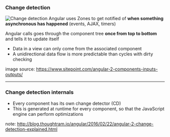 ### Change detection

![Change detection](img/cd-tree-2.svg) <!-- .element: class="right" -->
Angular uses Zones to get notified of **when something asynchronous has happened** (events, AJAX, timers)

Angular calls goes through the component tree **once from top to bottom** and tells it to update itself

* Data in a view can only come from the associated component
* A unidirectional data flow is more predictable than cycles with dirty checking

image source: <!-- .element: class="source" -->
https://www.sitepoint.com/angular-2-components-inputs-outputs/ <!-- .element: class="source" -->

---

### Change detection internals

* Every component has its own change detector (CD)
* This is generated at runtime for every component, so that the JavaScript engine can perform optimizations

note:
http://blog.thoughtram.io/angular/2016/02/22/angular-2-change-detection-explained.html